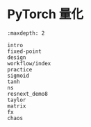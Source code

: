 # PyTorch 量化

```{toctree}
:maxdepth: 2

intro
fixed-point
design
workflow/index
practice
sigmoid
tanh
ns
resnext_demo8
taylor
matrix
fx
chaos
```

